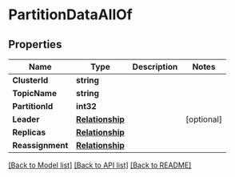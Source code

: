 # PartitionDataAllOf

## Properties

Name | Type | Description | Notes
------------ | ------------- | ------------- | -------------
**ClusterId** | **string** |  | 
**TopicName** | **string** |  | 
**PartitionId** | **int32** |  | 
**Leader** | [**Relationship**](Relationship.md) |  | [optional] 
**Replicas** | [**Relationship**](Relationship.md) |  | 
**Reassignment** | [**Relationship**](Relationship.md) |  | 

[[Back to Model list]](../README.md#documentation-for-models) [[Back to API list]](../README.md#documentation-for-api-endpoints) [[Back to README]](../README.md)


